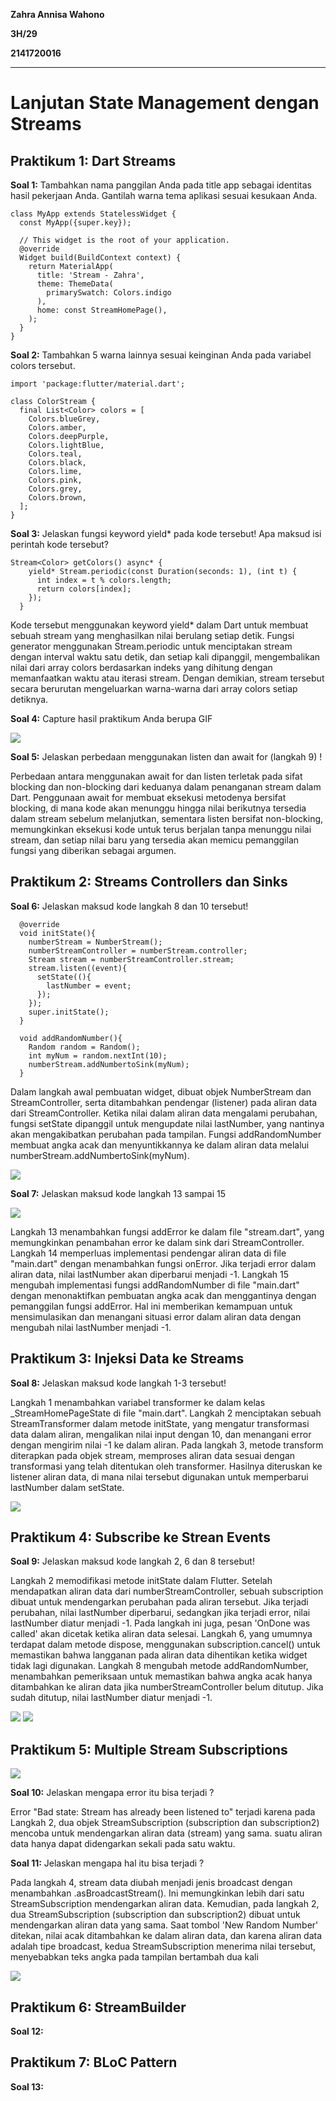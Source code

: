 **Zahra Annisa Wahono**

**3H/29**

**2141720016**

---

# **Lanjutan State Management dengan Streams**

## **Praktikum 1: Dart Streams**

**Soal 1:** Tambahkan nama panggilan Anda pada title app sebagai identitas hasil pekerjaan Anda. Gantilah warna tema aplikasi sesuai kesukaan Anda.
```
class MyApp extends StatelessWidget {
  const MyApp({super.key});

  // This widget is the root of your application.
  @override
  Widget build(BuildContext context) {
    return MaterialApp(
      title: 'Stream - Zahra',
      theme: ThemeData(
        primarySwatch: Colors.indigo
      ),
      home: const StreamHomePage(),
    );
  }
}
```
**Soal 2:** Tambahkan 5 warna lainnya sesuai keinginan Anda pada variabel colors tersebut.

```
import 'package:flutter/material.dart';

class ColorStream {
  final List<Color> colors = [
    Colors.blueGrey,
    Colors.amber,
    Colors.deepPurple,
    Colors.lightBlue,
    Colors.teal,
    Colors.black,
    Colors.lime,
    Colors.pink,
    Colors.grey,
    Colors.brown,
  ];
}
```

**Soal 3:** Jelaskan fungsi keyword yield* pada kode tersebut!
Apa maksud isi perintah kode tersebut?
```
Stream<Color> getColors() async* {
    yield* Stream.periodic(const Duration(seconds: 1), (int t) {
      int index = t % colors.length;
      return colors[index];
    });
  }

```
Kode tersebut menggunakan keyword yield* dalam Dart untuk membuat sebuah stream yang menghasilkan nilai berulang setiap detik. Fungsi generator menggunakan Stream.periodic untuk menciptakan stream dengan interval waktu satu detik, dan setiap kali dipanggil, mengembalikan nilai dari array colors berdasarkan indeks yang dihitung dengan memanfaatkan waktu atau iterasi stream. Dengan demikian, stream tersebut secara berurutan mengeluarkan warna-warna dari array colors setiap detiknya.

**Soal 4:** Capture hasil praktikum Anda berupa GIF

<img src = "img/praktikum1.gif">

**Soal 5:** Jelaskan perbedaan menggunakan listen dan await for (langkah 9) !


Perbedaan antara menggunakan await for dan listen terletak pada sifat blocking dan non-blocking dari keduanya dalam penanganan stream dalam Dart. Penggunaan await for membuat eksekusi metodenya bersifat blocking, di mana kode akan menunggu hingga nilai berikutnya tersedia dalam stream sebelum melanjutkan, sementara listen bersifat non-blocking, memungkinkan eksekusi kode untuk terus berjalan tanpa menunggu nilai stream, dan setiap nilai baru yang tersedia akan memicu pemanggilan fungsi yang diberikan sebagai argumen.

## **Praktikum 2: Streams Controllers dan Sinks**

**Soal 6:** Jelaskan maksud kode langkah 8 dan 10 tersebut!
```
  @override
  void initState(){
    numberStream = NumberStream();
    numberStreamController = numberStream.controller;
    Stream stream = numberStreamController.stream;
    stream.listen((event){
      setState((){
        lastNumber = event;
      });
    });
    super.initState();
  }

  void addRandomNumber(){
    Random random = Random();
    int myNum = random.nextInt(10);
    numberStream.addNumbertoSink(myNum);
  }
```
Dalam langkah awal pembuatan widget, dibuat objek NumberStream dan StreamController, serta ditambahkan pendengar (listener) pada aliran data dari StreamController. Ketika nilai dalam aliran data mengalami perubahan, fungsi setState dipanggil untuk mengupdate nilai lastNumber, yang nantinya akan mengakibatkan perubahan pada tampilan. Fungsi addRandomNumber membuat angka acak dan menyuntikkannya ke dalam aliran data melalui numberStream.addNumbertoSink(myNum).

<img src = "img/praktikum2.gif">

**Soal 7:** Jelaskan maksud kode langkah 13 sampai 15 

<img src = "img/praktikum2_2.gif">

Langkah 13 menambahkan fungsi addError ke dalam file "stream.dart", yang memungkinkan penambahan error ke dalam sink dari StreamController. Langkah 14 memperluas implementasi pendengar aliran data di file "main.dart" dengan menambahkan fungsi onError. Jika terjadi error dalam aliran data, nilai lastNumber akan diperbarui menjadi -1. Langkah 15 mengubah implementasi fungsi addRandomNumber di file "main.dart" dengan menonaktifkan pembuatan angka acak dan menggantinya dengan pemanggilan fungsi addError. Hal ini memberikan kemampuan untuk mensimulasikan dan menangani situasi error dalam aliran data dengan mengubah nilai lastNumber menjadi -1.

## **Praktikum 3: Injeksi Data ke Streams**

**Soal 8:** Jelaskan maksud kode langkah 1-3 tersebut!

Langkah 1 menambahkan variabel transformer ke dalam kelas _StreamHomePageState di file "main.dart". Langkah 2 menciptakan sebuah StreamTransformer dalam metode initState, yang mengatur transformasi data dalam aliran, mengalikan nilai input dengan 10, dan menangani error dengan mengirim nilai -1 ke dalam aliran. Pada langkah 3, metode transform diterapkan pada objek stream, memproses aliran data sesuai dengan transformasi yang telah ditentukan oleh transformer. Hasilnya diteruskan ke listener aliran data, di mana nilai tersebut digunakan untuk memperbarui lastNumber dalam setState.  

<img src = "img/praktikum3.gif">

## **Praktikum 4: Subscribe ke Strean Events**

**Soal 9:** Jelaskan maksud kode langkah 2, 6 dan 8 tersebut!


Langkah 2 memodifikasi metode initState dalam Flutter. Setelah mendapatkan aliran data dari numberStreamController, sebuah subscription dibuat untuk mendengarkan perubahan pada aliran tersebut. Jika terjadi perubahan, nilai lastNumber diperbarui, sedangkan jika terjadi error, nilai lastNumber diatur menjadi -1. Pada langkah ini juga, pesan 'OnDone was called' akan dicetak ketika aliran data selesai. Langkah 6, yang umumnya terdapat dalam metode dispose, menggunakan subscription.cancel() untuk memastikan bahwa langganan pada aliran data dihentikan ketika widget tidak lagi digunakan. Langkah 8 mengubah metode addRandomNumber, menambahkan pemeriksaan untuk memastikan bahwa angka acak hanya ditambahkan ke aliran data jika numberStreamController belum ditutup. Jika sudah ditutup, nilai lastNumber diatur menjadi -1. 

<img src = "img/praktikum4.gif">

<img src = "img/image.png">

## **Praktikum 5: Multiple Stream Subscriptions**

<img src = "img/image-1.png">

**Soal 10:** Jelaskan mengapa error itu bisa terjadi ?

Error "Bad state: Stream has already been listened to" terjadi karena pada Langkah 2, dua objek StreamSubscription (subscription dan subscription2) mencoba untuk mendengarkan aliran data (stream) yang sama. suatu aliran data hanya dapat didengarkan sekali pada satu waktu.

**Soal 11:** Jelaskan mengapa hal itu bisa terjadi ?

Pada langkah 4, stream data diubah menjadi jenis broadcast dengan menambahkan .asBroadcastStream(). Ini memungkinkan lebih dari satu StreamSubscription mendengarkan aliran data. Kemudian, pada langkah 2, dua StreamSubscription (subscription dan subscription2) dibuat untuk mendengarkan aliran data yang sama. Saat tombol 'New Random Number' ditekan, nilai acak ditambahkan ke dalam aliran data, dan karena aliran data adalah tipe broadcast, kedua StreamSubscription menerima nilai tersebut, menyebabkan teks angka pada tampilan bertambah dua kali

<img src = "img/praktikum5.gif">


## **Praktikum 6: StreamBuilder**

**Soal 12:**

## **Praktikum 7: BLoC Pattern**

**Soal 13:**
